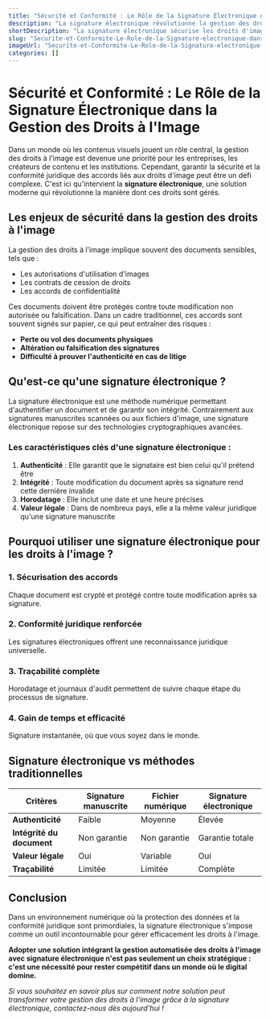 ```yaml
---
title: "Sécurité et Conformité : Le Rôle de la Signature Électronique dans la Gestion des Droits à l'Image"
description: "La signature électronique révolutionne la gestion des droits à l'image en offrant une solution sécurisée et juridiquement reconnue. Cet article explore les avantages technologiques qui transforment la protection des contenus visuels. Face aux défis de l'authentification et de l'intégrité documentaire, la signature électronique garantit une traçabilité complète et une valeur légale internationale. En cryptant chaque document, elle protège contre les modifications non autorisées et simplifie les processus administratifs. Les entreprises peuvent désormais gérer leurs droits d'image efficacement, réduisant les risques juridiques et améliorant la transparence. Un outil numérique moderne qui répond aux exigences croissantes de sécurité dans un monde où le contenu visuel est omniprésent."
shortDescription: "La signature électronique sécurise les droits d'image. Protection cryptée, valeur légale internationale et traçabilité complète garanties"
slug: "Securite-et-Conformite-Le-Role-de-la-Signature-electronique-dans-la-Gestion-des-Droits-a-lImage"
imageUrl: "Securite-et-Conformite-Le-Role-de-la-Signature-electronique-dans-la-Gestion-des-Droits-a-lImage.webp"
categories: []
---
```


# Sécurité et Conformité : Le Rôle de la Signature Électronique dans la Gestion des Droits à l'Image

Dans un monde où les contenus visuels jouent un rôle central, la gestion des droits à l'image est devenue une priorité pour les entreprises, les créateurs de contenu et les institutions. Cependant, garantir la sécurité et la conformité juridique des accords liés aux droits d'image peut être un défi complexe. C'est ici qu'intervient la **signature électronique**, une solution moderne qui révolutionne la manière dont ces droits sont gérés.

## Les enjeux de sécurité dans la gestion des droits à l'image

La gestion des droits à l'image implique souvent des documents sensibles, tels que :
- Les autorisations d'utilisation d'images
- Les contrats de cession de droits
- Les accords de confidentialité

Ces documents doivent être protégés contre toute modification non autorisée ou falsification. Dans un cadre traditionnel, ces accords sont souvent signés sur papier, ce qui peut entraîner des risques :
- **Perte ou vol des documents physiques**
- **Altération ou falsification des signatures**
- **Difficulté à prouver l'authenticité en cas de litige**

## Qu'est-ce qu'une signature électronique ?

La signature électronique est une méthode numérique permettant d'authentifier un document et de garantir son intégrité. Contrairement aux signatures manuscrites scannées ou aux fichiers d'image, une signature électronique repose sur des technologies cryptographiques avancées.

### Les caractéristiques clés d'une signature électronique :
1. **Authenticité** : Elle garantit que le signataire est bien celui qu'il prétend être
2. **Intégrité** : Toute modification du document après sa signature rend cette dernière invalide
3. **Horodatage** : Elle inclut une date et une heure précises
4. **Valeur légale** : Dans de nombreux pays, elle a la même valeur juridique qu'une signature manuscrite

## Pourquoi utiliser une signature électronique pour les droits à l'image ?

### 1. Sécurisation des accords
Chaque document est crypté et protégé contre toute modification après sa signature.

### 2. Conformité juridique renforcée
Les signatures électroniques offrent une reconnaissance juridique universelle.

### 3. Traçabilité complète
Horodatage et journaux d'audit permettent de suivre chaque étape du processus de signature.

### 4. Gain de temps et efficacité
Signature instantanée, où que vous soyez dans le monde.

## Signature électronique vs méthodes traditionnelles

| Critères | Signature manuscrite | Fichier numérique | Signature électronique |
|----------|---------------------|-------------------|------------------------|
| **Authenticité** | Faible | Moyenne | Élevée |
| **Intégrité du document** | Non garantie | Non garantie | Garantie totale |
| **Valeur légale** | Oui | Variable | Oui |
| **Traçabilité** | Limitée | Limitée | Complète |

## Conclusion

Dans un environnement numérique où la protection des données et la conformité juridique sont primordiales, la signature électronique s'impose comme un outil incontournable pour gérer efficacement les droits à l'image.

**Adopter une solution intégrant la gestion automatisée des droits à l'image avec signature électronique n'est pas seulement un choix stratégique : c'est une nécessité pour rester compétitif dans un monde où le digital domine.**

*Si vous souhaitez en savoir plus sur comment notre solution peut transformer votre gestion des droits à l'image grâce à la signature électronique, contactez-nous dès aujourd'hui !*
